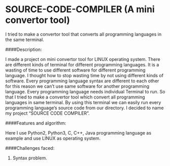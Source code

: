 # SOURCE-CODE-COMPILER (A mini convertor tool)
I tried to make a convertor tool that converts all programming languages in the same terminal. 


####Description:

I made a project on mini convertor tool for LINUX operating system. There are different kinds of terminal for different programming languages. It is a wasting of time to use different software for different programming language. I thought how to stop wasting time by not using different kinds of software. Every programming language syntax are different to each other for this reason we can’t use same software for another programming language. Every programming language needs individual Terminal to run. So that I tried to make a convertor tool which convert all programming languages in same terminal. 
By using this terminal we can easily run every programming language’s source code from our directory. I decided to name my project “SOURCE CODE COMPILER”.


####Features and algorithm:

Here I use Python2, Python3, C, C++, Java programming language as example and use LINUX as operating system.

####Challenges faced: 

1)	Syntax problem. 
